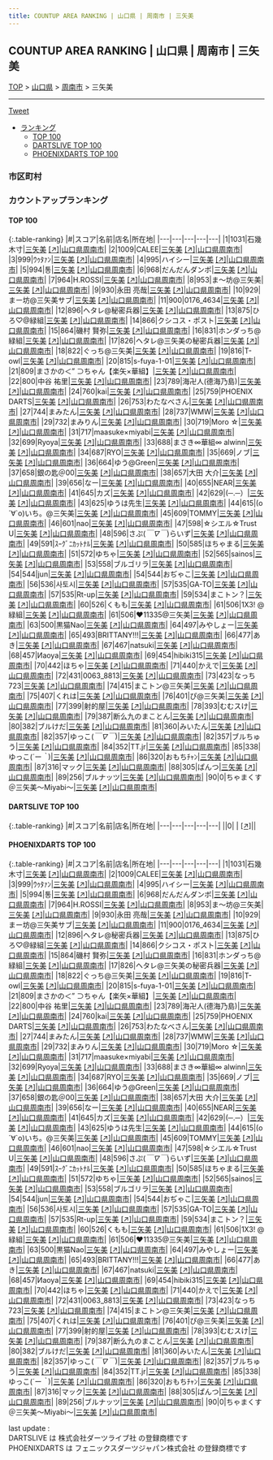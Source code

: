 ```yaml
---
title: COUNTUP AREA RANKING | 山口県 | 周南市 | 三矢美
---
```

## COUNTUP AREA RANKING | 山口県 | 周南市 | 三矢美

[TOP](/darts/rank/) > [山口県](/darts/rank/山口県/) > [周南市](/darts/rank/山口県/周南市/) > 三矢美

___

<a href="https://twitter.com/share?ref_src=twsrc%5Etfw" data-text="COUNTUP AREA RANKING | 山口県周南市三矢美" class="twitter-share-button" data-hashtags="DARTSLIVE,PHOENIXDARTS,darts,ダーツ" data-show-count="false">Tweet</a>

* [ランキング](#カウントアップランキング)
    * [TOP 100](#top-100)
    * [DARTSLIVE TOP 100](#dartslive-top-100)
    * [PHOENIXDARTS TOP 100](#phoenixdarts-top-100)

### 市区町村

<ul>

</ul>

### カウントアップランキング

#### TOP 100



{:.table-ranking}
|#|スコア|名前|店名|所在地|
|---|---|---|---|---|
|1|1031|<span class="rank-name-pd">石幾木寸</span>|<a href="/darts/rank/shops/8813.html">三矢美</a> <a href="https://vs.phoenixdarts.com/jp/shop/shopDetailInfo/s_8813?s_seq=8813">[↗]</a>|<a href="/darts/rank/山口県/周南市">山口県周南市</a>|
|2|1009|<span class="rank-name-pd">CALEE</span>|<a href="/darts/rank/shops/8813.html">三矢美</a> <a href="https://vs.phoenixdarts.com/jp/shop/shopDetailInfo/s_8813?s_seq=8813">[↗]</a>|<a href="/darts/rank/山口県/周南市">山口県周南市</a>|
|3|999|<span class="rank-name-pd">ｳｩﾀｧﾝ</span>|<a href="/darts/rank/shops/8813.html">三矢美</a> <a href="https://vs.phoenixdarts.com/jp/shop/shopDetailInfo/s_8813?s_seq=8813">[↗]</a>|<a href="/darts/rank/山口県/周南市">山口県周南市</a>|
|4|995|<span class="rank-name-pd">ハイシー</span>|<a href="/darts/rank/shops/8813.html">三矢美</a> <a href="https://vs.phoenixdarts.com/jp/shop/shopDetailInfo/s_8813?s_seq=8813">[↗]</a>|<a href="/darts/rank/山口県/周南市">山口県周南市</a>|
|5|994|<span class="rank-name-pd">통</span>|<a href="/darts/rank/shops/8813.html">三矢美</a> <a href="https://vs.phoenixdarts.com/jp/shop/shopDetailInfo/s_8813?s_seq=8813">[↗]</a>|<a href="/darts/rank/山口県/周南市">山口県周南市</a>|
|6|968|<span class="rank-name-pd">だんだんダンボ</span>|<a href="/darts/rank/shops/8813.html">三矢美</a> <a href="https://vs.phoenixdarts.com/jp/shop/shopDetailInfo/s_8813?s_seq=8813">[↗]</a>|<a href="/darts/rank/山口県/周南市">山口県周南市</a>|
|7|964|<span class="rank-name-pd">H.ROSSI</span>|<a href="/darts/rank/shops/8813.html">三矢美</a> <a href="https://vs.phoenixdarts.com/jp/shop/shopDetailInfo/s_8813?s_seq=8813">[↗]</a>|<a href="/darts/rank/山口県/周南市">山口県周南市</a>|
|8|953|<span class="rank-name-pd">ま～坊@三矢美</span>|<a href="/darts/rank/shops/8813.html">三矢美</a> <a href="https://vs.phoenixdarts.com/jp/shop/shopDetailInfo/s_8813?s_seq=8813">[↗]</a>|<a href="/darts/rank/山口県/周南市">山口県周南市</a>|
|9|930|<span class="rank-name-pd">永田 亮哉</span>|<a href="/darts/rank/shops/8813.html">三矢美</a> <a href="https://vs.phoenixdarts.com/jp/shop/shopDetailInfo/s_8813?s_seq=8813">[↗]</a>|<a href="/darts/rank/山口県/周南市">山口県周南市</a>|
|10|929|<span class="rank-name-pd">まー坊@三矢美サブ</span>|<a href="/darts/rank/shops/8813.html">三矢美</a> <a href="https://vs.phoenixdarts.com/jp/shop/shopDetailInfo/s_8813?s_seq=8813">[↗]</a>|<a href="/darts/rank/山口県/周南市">山口県周南市</a>|
|11|900|<span class="rank-name-pd">0176_4634</span>|<a href="/darts/rank/shops/8813.html">三矢美</a> <a href="https://vs.phoenixdarts.com/jp/shop/shopDetailInfo/s_8813?s_seq=8813">[↗]</a>|<a href="/darts/rank/山口県/周南市">山口県周南市</a>|
|12|896|<span class="rank-name-pd">ヘタレ@秘密兵器</span>|<a href="/darts/rank/shops/8813.html">三矢美</a> <a href="https://vs.phoenixdarts.com/jp/shop/shopDetailInfo/s_8813?s_seq=8813">[↗]</a>|<a href="/darts/rank/山口県/周南市">山口県周南市</a>|
|13|875|<span class="rank-name-pd">ひろ♡@緑組</span>|<a href="/darts/rank/shops/8813.html">三矢美</a> <a href="https://vs.phoenixdarts.com/jp/shop/shopDetailInfo/s_8813?s_seq=8813">[↗]</a>|<a href="/darts/rank/山口県/周南市">山口県周南市</a>|
|14|866|<span class="rank-name-pd">クシコス・ポスト</span>|<a href="/darts/rank/shops/8813.html">三矢美</a> <a href="https://vs.phoenixdarts.com/jp/shop/shopDetailInfo/s_8813?s_seq=8813">[↗]</a>|<a href="/darts/rank/山口県/周南市">山口県周南市</a>|
|15|864|<span class="rank-name-pd"><span class="pro-icon-pd"></span>磯村 賢弥</span>|<a href="/darts/rank/shops/8813.html">三矢美</a> <a href="https://vs.phoenixdarts.com/jp/shop/shopDetailInfo/s_8813?s_seq=8813">[↗]</a>|<a href="/darts/rank/山口県/周南市">山口県周南市</a>|
|16|831|<span class="rank-name-pd">ホンダっち@緑組</span>|<a href="/darts/rank/shops/8813.html">三矢美</a> <a href="https://vs.phoenixdarts.com/jp/shop/shopDetailInfo/s_8813?s_seq=8813">[↗]</a>|<a href="/darts/rank/山口県/周南市">山口県周南市</a>|
|17|826|<span class="rank-name-pd">ヘタレ@三矢美の秘密兵器</span>|<a href="/darts/rank/shops/8813.html">三矢美</a> <a href="https://vs.phoenixdarts.com/jp/shop/shopDetailInfo/s_8813?s_seq=8813">[↗]</a>|<a href="/darts/rank/山口県/周南市">山口県周南市</a>|
|18|822|<span class="rank-name-pd">ぐっち@三矢美</span>|<a href="/darts/rank/shops/8813.html">三矢美</a> <a href="https://vs.phoenixdarts.com/jp/shop/shopDetailInfo/s_8813?s_seq=8813">[↗]</a>|<a href="/darts/rank/山口県/周南市">山口県周南市</a>|
|19|816|<span class="rank-name-pd">T-owl</span>|<a href="/darts/rank/shops/8813.html">三矢美</a> <a href="https://vs.phoenixdarts.com/jp/shop/shopDetailInfo/s_8813?s_seq=8813">[↗]</a>|<a href="/darts/rank/山口県/周南市">山口県周南市</a>|
|20|815|<span class="rank-name-pd">s-fuya-1-01</span>|<a href="/darts/rank/shops/8813.html">三矢美</a> <a href="https://vs.phoenixdarts.com/jp/shop/shopDetailInfo/s_8813?s_seq=8813">[↗]</a>|<a href="/darts/rank/山口県/周南市">山口県周南市</a>|
|21|809|<span class="rank-name-pd">まさかの＜” ⊃ちゃん【楽矢×華組】</span>|<a href="/darts/rank/shops/8813.html">三矢美</a> <a href="https://vs.phoenixdarts.com/jp/shop/shopDetailInfo/s_8813?s_seq=8813">[↗]</a>|<a href="/darts/rank/山口県/周南市">山口県周南市</a>|
|22|800|<span class="rank-name-pd">中谷 祐里</span>|<a href="/darts/rank/shops/8813.html">三矢美</a> <a href="https://vs.phoenixdarts.com/jp/shop/shopDetailInfo/s_8813?s_seq=8813">[↗]</a>|<a href="/darts/rank/山口県/周南市">山口県周南市</a>|
|23|789|<span class="rank-name-pd">海卍人(德海乃島)</span>|<a href="/darts/rank/shops/8813.html">三矢美</a> <a href="https://vs.phoenixdarts.com/jp/shop/shopDetailInfo/s_8813?s_seq=8813">[↗]</a>|<a href="/darts/rank/山口県/周南市">山口県周南市</a>|
|24|760|<span class="rank-name-pd">kai</span>|<a href="/darts/rank/shops/8813.html">三矢美</a> <a href="https://vs.phoenixdarts.com/jp/shop/shopDetailInfo/s_8813?s_seq=8813">[↗]</a>|<a href="/darts/rank/山口県/周南市">山口県周南市</a>|
|25|759|<span class="rank-name-pd">PHOENIX DARTS</span>|<a href="/darts/rank/shops/8813.html">三矢美</a> <a href="https://vs.phoenixdarts.com/jp/shop/shopDetailInfo/s_8813?s_seq=8813">[↗]</a>|<a href="/darts/rank/山口県/周南市">山口県周南市</a>|
|26|753|<span class="rank-name-pd">わたなべさん</span>|<a href="/darts/rank/shops/8813.html">三矢美</a> <a href="https://vs.phoenixdarts.com/jp/shop/shopDetailInfo/s_8813?s_seq=8813">[↗]</a>|<a href="/darts/rank/山口県/周南市">山口県周南市</a>|
|27|744|<span class="rank-name-pd">まみたん</span>|<a href="/darts/rank/shops/8813.html">三矢美</a> <a href="https://vs.phoenixdarts.com/jp/shop/shopDetailInfo/s_8813?s_seq=8813">[↗]</a>|<a href="/darts/rank/山口県/周南市">山口県周南市</a>|
|28|737|<span class="rank-name-pd">WMW</span>|<a href="/darts/rank/shops/8813.html">三矢美</a> <a href="https://vs.phoenixdarts.com/jp/shop/shopDetailInfo/s_8813?s_seq=8813">[↗]</a>|<a href="/darts/rank/山口県/周南市">山口県周南市</a>|
|29|732|<span class="rank-name-pd">まみりん</span>|<a href="/darts/rank/shops/8813.html">三矢美</a> <a href="https://vs.phoenixdarts.com/jp/shop/shopDetailInfo/s_8813?s_seq=8813">[↗]</a>|<a href="/darts/rank/山口県/周南市">山口県周南市</a>|
|30|719|<span class="rank-name-pd">Moro ☆</span>|<a href="/darts/rank/shops/8813.html">三矢美</a> <a href="https://vs.phoenixdarts.com/jp/shop/shopDetailInfo/s_8813?s_seq=8813">[↗]</a>|<a href="/darts/rank/山口県/周南市">山口県周南市</a>|
|31|717|<span class="rank-name-pd">maasuke×miyabi</span>|<a href="/darts/rank/shops/8813.html">三矢美</a> <a href="https://vs.phoenixdarts.com/jp/shop/shopDetailInfo/s_8813?s_seq=8813">[↗]</a>|<a href="/darts/rank/山口県/周南市">山口県周南市</a>|
|32|699|<span class="rank-name-pd">Ryoya</span>|<a href="/darts/rank/shops/8813.html">三矢美</a> <a href="https://vs.phoenixdarts.com/jp/shop/shopDetailInfo/s_8813?s_seq=8813">[↗]</a>|<a href="/darts/rank/山口県/周南市">山口県周南市</a>|
|33|688|<span class="rank-name-pd">まさき∞華組∞ alwinn</span>|<a href="/darts/rank/shops/8813.html">三矢美</a> <a href="https://vs.phoenixdarts.com/jp/shop/shopDetailInfo/s_8813?s_seq=8813">[↗]</a>|<a href="/darts/rank/山口県/周南市">山口県周南市</a>|
|34|687|<span class="rank-name-pd">RYO</span>|<a href="/darts/rank/shops/8813.html">三矢美</a> <a href="https://vs.phoenixdarts.com/jp/shop/shopDetailInfo/s_8813?s_seq=8813">[↗]</a>|<a href="/darts/rank/山口県/周南市">山口県周南市</a>|
|35|669|<span class="rank-name-pd">ノブ</span>|<a href="/darts/rank/shops/8813.html">三矢美</a> <a href="https://vs.phoenixdarts.com/jp/shop/shopDetailInfo/s_8813?s_seq=8813">[↗]</a>|<a href="/darts/rank/山口県/周南市">山口県周南市</a>|
|36|664|<span class="rank-name-pd">ゆう@Green</span>|<a href="/darts/rank/shops/8813.html">三矢美</a> <a href="https://vs.phoenixdarts.com/jp/shop/shopDetailInfo/s_8813?s_seq=8813">[↗]</a>|<a href="/darts/rank/山口県/周南市">山口県周南市</a>|
|37|658|<span class="rank-name-pd">銀の匙＠00</span>|<a href="/darts/rank/shops/8813.html">三矢美</a> <a href="https://vs.phoenixdarts.com/jp/shop/shopDetailInfo/s_8813?s_seq=8813">[↗]</a>|<a href="/darts/rank/山口県/周南市">山口県周南市</a>|
|38|657|<span class="rank-name-pd"><span class="pro-icon-pd"></span>大田 大介</span>|<a href="/darts/rank/shops/8813.html">三矢美</a> <a href="https://vs.phoenixdarts.com/jp/shop/shopDetailInfo/s_8813?s_seq=8813">[↗]</a>|<a href="/darts/rank/山口県/周南市">山口県周南市</a>|
|39|656|<span class="rank-name-pd">なー</span>|<a href="/darts/rank/shops/8813.html">三矢美</a> <a href="https://vs.phoenixdarts.com/jp/shop/shopDetailInfo/s_8813?s_seq=8813">[↗]</a>|<a href="/darts/rank/山口県/周南市">山口県周南市</a>|
|40|655|<span class="rank-name-pd">NEAR</span>|<a href="/darts/rank/shops/8813.html">三矢美</a> <a href="https://vs.phoenixdarts.com/jp/shop/shopDetailInfo/s_8813?s_seq=8813">[↗]</a>|<a href="/darts/rank/山口県/周南市">山口県周南市</a>|
|41|645|<span class="rank-name-pd">カズ</span>|<a href="/darts/rank/shops/8813.html">三矢美</a> <a href="https://vs.phoenixdarts.com/jp/shop/shopDetailInfo/s_8813?s_seq=8813">[↗]</a>|<a href="/darts/rank/山口県/周南市">山口県周南市</a>|
|42|629|<span class="rank-name-pd">(⁠─⁠.⁠─⁠）</span>|<a href="/darts/rank/shops/8813.html">三矢美</a> <a href="https://vs.phoenixdarts.com/jp/shop/shopDetailInfo/s_8813?s_seq=8813">[↗]</a>|<a href="/darts/rank/山口県/周南市">山口県周南市</a>|
|43|625|<span class="rank-name-pd">ゆうは先生</span>|<a href="/darts/rank/shops/8813.html">三矢美</a> <a href="https://vs.phoenixdarts.com/jp/shop/shopDetailInfo/s_8813?s_seq=8813">[↗]</a>|<a href="/darts/rank/山口県/周南市">山口県周南市</a>|
|44|615|<span class="rank-name-pd">(о´∀`о)いち。@三矢美</span>|<a href="/darts/rank/shops/8813.html">三矢美</a> <a href="https://vs.phoenixdarts.com/jp/shop/shopDetailInfo/s_8813?s_seq=8813">[↗]</a>|<a href="/darts/rank/山口県/周南市">山口県周南市</a>|
|45|609|<span class="rank-name-pd">TOMMY</span>|<a href="/darts/rank/shops/8813.html">三矢美</a> <a href="https://vs.phoenixdarts.com/jp/shop/shopDetailInfo/s_8813?s_seq=8813">[↗]</a>|<a href="/darts/rank/山口県/周南市">山口県周南市</a>|
|46|601|<span class="rank-name-pd">nao</span>|<a href="/darts/rank/shops/8813.html">三矢美</a> <a href="https://vs.phoenixdarts.com/jp/shop/shopDetailInfo/s_8813?s_seq=8813">[↗]</a>|<a href="/darts/rank/山口県/周南市">山口県周南市</a>|
|47|598|<span class="rank-name-pd">☆シエル☆Trust U</span>|<a href="/darts/rank/shops/8813.html">三矢美</a> <a href="https://vs.phoenixdarts.com/jp/shop/shopDetailInfo/s_8813?s_seq=8813">[↗]</a>|<a href="/darts/rank/山口県/周南市">山口県周南市</a>|
|48|596|<span class="rank-name-pd">さぷ(*￣∇￣*)らいず</span>|<a href="/darts/rank/shops/8813.html">三矢美</a> <a href="https://vs.phoenixdarts.com/jp/shop/shopDetailInfo/s_8813?s_seq=8813">[↗]</a>|<a href="/darts/rank/山口県/周南市">山口県周南市</a>|
|49|591|<span class="rank-name-pd">ｽｰｸﾞﾆｶｯﾄﾅﾙ</span>|<a href="/darts/rank/shops/8813.html">三矢美</a> <a href="https://vs.phoenixdarts.com/jp/shop/shopDetailInfo/s_8813?s_seq=8813">[↗]</a>|<a href="/darts/rank/山口県/周南市">山口県周南市</a>|
|50|585|<span class="rank-name-pd">ほちゃまる</span>|<a href="/darts/rank/shops/8813.html">三矢美</a> <a href="https://vs.phoenixdarts.com/jp/shop/shopDetailInfo/s_8813?s_seq=8813">[↗]</a>|<a href="/darts/rank/山口県/周南市">山口県周南市</a>|
|51|572|<span class="rank-name-pd">ゆちゃ</span>|<a href="/darts/rank/shops/8813.html">三矢美</a> <a href="https://vs.phoenixdarts.com/jp/shop/shopDetailInfo/s_8813?s_seq=8813">[↗]</a>|<a href="/darts/rank/山口県/周南市">山口県周南市</a>|
|52|565|<span class="rank-name-pd">sainos</span>|<a href="/darts/rank/shops/8813.html">三矢美</a> <a href="https://vs.phoenixdarts.com/jp/shop/shopDetailInfo/s_8813?s_seq=8813">[↗]</a>|<a href="/darts/rank/山口県/周南市">山口県周南市</a>|
|53|558|<span class="rank-name-pd">ブルゴリラ</span>|<a href="/darts/rank/shops/8813.html">三矢美</a> <a href="https://vs.phoenixdarts.com/jp/shop/shopDetailInfo/s_8813?s_seq=8813">[↗]</a>|<a href="/darts/rank/山口県/周南市">山口県周南市</a>|
|54|544|<span class="rank-name-pd">jun</span>|<a href="/darts/rank/shops/8813.html">三矢美</a> <a href="https://vs.phoenixdarts.com/jp/shop/shopDetailInfo/s_8813?s_seq=8813">[↗]</a>|<a href="/darts/rank/山口県/周南市">山口県周南市</a>|
|54|544|<span class="rank-name-pd">おぢゃこ</span>|<a href="/darts/rank/shops/8813.html">三矢美</a> <a href="https://vs.phoenixdarts.com/jp/shop/shopDetailInfo/s_8813?s_seq=8813">[↗]</a>|<a href="/darts/rank/山口県/周南市">山口県周南市</a>|
|56|536|<span class="rank-name-pd">사토시</span>|<a href="/darts/rank/shops/8813.html">三矢美</a> <a href="https://vs.phoenixdarts.com/jp/shop/shopDetailInfo/s_8813?s_seq=8813">[↗]</a>|<a href="/darts/rank/山口県/周南市">山口県周南市</a>|
|57|535|<span class="rank-name-pd">GA-TO</span>|<a href="/darts/rank/shops/8813.html">三矢美</a> <a href="https://vs.phoenixdarts.com/jp/shop/shopDetailInfo/s_8813?s_seq=8813">[↗]</a>|<a href="/darts/rank/山口県/周南市">山口県周南市</a>|
|57|535|<span class="rank-name-pd">Rt-up</span>|<a href="/darts/rank/shops/8813.html">三矢美</a> <a href="https://vs.phoenixdarts.com/jp/shop/shopDetailInfo/s_8813?s_seq=8813">[↗]</a>|<a href="/darts/rank/山口県/周南市">山口県周南市</a>|
|59|534|<span class="rank-name-pd">まこトン？</span>|<a href="/darts/rank/shops/8813.html">三矢美</a> <a href="https://vs.phoenixdarts.com/jp/shop/shopDetailInfo/s_8813?s_seq=8813">[↗]</a>|<a href="/darts/rank/山口県/周南市">山口県周南市</a>|
|60|526|<span class="rank-name-pd">くもも</span>|<a href="/darts/rank/shops/8813.html">三矢美</a> <a href="https://vs.phoenixdarts.com/jp/shop/shopDetailInfo/s_8813?s_seq=8813">[↗]</a>|<a href="/darts/rank/山口県/周南市">山口県周南市</a>|
|61|506|<span class="rank-name-pd">1X3! @緑組</span>|<a href="/darts/rank/shops/8813.html">三矢美</a> <a href="https://vs.phoenixdarts.com/jp/shop/shopDetailInfo/s_8813?s_seq=8813">[↗]</a>|<a href="/darts/rank/山口県/周南市">山口県周南市</a>|
|61|506|<span class="rank-name-pd">♥11335@三矢美</span>|<a href="/darts/rank/shops/8813.html">三矢美</a> <a href="https://vs.phoenixdarts.com/jp/shop/shopDetailInfo/s_8813?s_seq=8813">[↗]</a>|<a href="/darts/rank/山口県/周南市">山口県周南市</a>|
|63|500|<span class="rank-name-pd">黒猫Nao</span>|<a href="/darts/rank/shops/8813.html">三矢美</a> <a href="https://vs.phoenixdarts.com/jp/shop/shopDetailInfo/s_8813?s_seq=8813">[↗]</a>|<a href="/darts/rank/山口県/周南市">山口県周南市</a>|
|64|497|<span class="rank-name-pd">みやしょー</span>|<a href="/darts/rank/shops/8813.html">三矢美</a> <a href="https://vs.phoenixdarts.com/jp/shop/shopDetailInfo/s_8813?s_seq=8813">[↗]</a>|<a href="/darts/rank/山口県/周南市">山口県周南市</a>|
|65|493|<span class="rank-name-pd">BRITTANY!!!</span>|<a href="/darts/rank/shops/8813.html">三矢美</a> <a href="https://vs.phoenixdarts.com/jp/shop/shopDetailInfo/s_8813?s_seq=8813">[↗]</a>|<a href="/darts/rank/山口県/周南市">山口県周南市</a>|
|66|477|<span class="rank-name-pd">あき</span>|<a href="/darts/rank/shops/8813.html">三矢美</a> <a href="https://vs.phoenixdarts.com/jp/shop/shopDetailInfo/s_8813?s_seq=8813">[↗]</a>|<a href="/darts/rank/山口県/周南市">山口県周南市</a>|
|67|467|<span class="rank-name-pd">natsuki</span>|<a href="/darts/rank/shops/8813.html">三矢美</a> <a href="https://vs.phoenixdarts.com/jp/shop/shopDetailInfo/s_8813?s_seq=8813">[↗]</a>|<a href="/darts/rank/山口県/周南市">山口県周南市</a>|
|68|457|<span class="rank-name-pd">Иaoya</span>|<a href="/darts/rank/shops/8813.html">三矢美</a> <a href="https://vs.phoenixdarts.com/jp/shop/shopDetailInfo/s_8813?s_seq=8813">[↗]</a>|<a href="/darts/rank/山口県/周南市">山口県周南市</a>|
|69|454|<span class="rank-name-pd">hibiki315</span>|<a href="/darts/rank/shops/8813.html">三矢美</a> <a href="https://vs.phoenixdarts.com/jp/shop/shopDetailInfo/s_8813?s_seq=8813">[↗]</a>|<a href="/darts/rank/山口県/周南市">山口県周南市</a>|
|70|442|<span class="rank-name-pd">ほちゃ</span>|<a href="/darts/rank/shops/8813.html">三矢美</a> <a href="https://vs.phoenixdarts.com/jp/shop/shopDetailInfo/s_8813?s_seq=8813">[↗]</a>|<a href="/darts/rank/山口県/周南市">山口県周南市</a>|
|71|440|<span class="rank-name-pd">かえで</span>|<a href="/darts/rank/shops/8813.html">三矢美</a> <a href="https://vs.phoenixdarts.com/jp/shop/shopDetailInfo/s_8813?s_seq=8813">[↗]</a>|<a href="/darts/rank/山口県/周南市">山口県周南市</a>|
|72|431|<span class="rank-name-pd">0063_8813</span>|<a href="/darts/rank/shops/8813.html">三矢美</a> <a href="https://vs.phoenixdarts.com/jp/shop/shopDetailInfo/s_8813?s_seq=8813">[↗]</a>|<a href="/darts/rank/山口県/周南市">山口県周南市</a>|
|73|423|<span class="rank-name-pd">なっち723</span>|<a href="/darts/rank/shops/8813.html">三矢美</a> <a href="https://vs.phoenixdarts.com/jp/shop/shopDetailInfo/s_8813?s_seq=8813">[↗]</a>|<a href="/darts/rank/山口県/周南市">山口県周南市</a>|
|74|415|<span class="rank-name-pd">まこトン@三矢美</span>|<a href="/darts/rank/shops/8813.html">三矢美</a> <a href="https://vs.phoenixdarts.com/jp/shop/shopDetailInfo/s_8813?s_seq=8813">[↗]</a>|<a href="/darts/rank/山口県/周南市">山口県周南市</a>|
|75|407|<span class="rank-name-pd">くれは</span>|<a href="/darts/rank/shops/8813.html">三矢美</a> <a href="https://vs.phoenixdarts.com/jp/shop/shopDetailInfo/s_8813?s_seq=8813">[↗]</a>|<a href="/darts/rank/山口県/周南市">山口県周南市</a>|
|76|401|<span class="rank-name-pd">ぴ@三矢美</span>|<a href="/darts/rank/shops/8813.html">三矢美</a> <a href="https://vs.phoenixdarts.com/jp/shop/shopDetailInfo/s_8813?s_seq=8813">[↗]</a>|<a href="/darts/rank/山口県/周南市">山口県周南市</a>|
|77|399|<span class="rank-name-pd">射的屋</span>|<a href="/darts/rank/shops/8813.html">三矢美</a> <a href="https://vs.phoenixdarts.com/jp/shop/shopDetailInfo/s_8813?s_seq=8813">[↗]</a>|<a href="/darts/rank/山口県/周南市">山口県周南市</a>|
|78|393|<span class="rank-name-pd">むむスけ</span>|<a href="/darts/rank/shops/8813.html">三矢美</a> <a href="https://vs.phoenixdarts.com/jp/shop/shopDetailInfo/s_8813?s_seq=8813">[↗]</a>|<a href="/darts/rank/山口県/周南市">山口県周南市</a>|
|79|387|<span class="rank-name-pd">断么九のまことん</span>|<a href="/darts/rank/shops/8813.html">三矢美</a> <a href="https://vs.phoenixdarts.com/jp/shop/shopDetailInfo/s_8813?s_seq=8813">[↗]</a>|<a href="/darts/rank/山口県/周南市">山口県周南市</a>|
|80|382|<span class="rank-name-pd">ブルけだ</span>|<a href="/darts/rank/shops/8813.html">三矢美</a> <a href="https://vs.phoenixdarts.com/jp/shop/shopDetailInfo/s_8813?s_seq=8813">[↗]</a>|<a href="/darts/rank/山口県/周南市">山口県周南市</a>|
|81|360|<span class="rank-name-pd">みいたん</span>|<a href="/darts/rank/shops/8813.html">三矢美</a> <a href="https://vs.phoenixdarts.com/jp/shop/shopDetailInfo/s_8813?s_seq=8813">[↗]</a>|<a href="/darts/rank/山口県/周南市">山口県周南市</a>|
|82|357|<span class="rank-name-pd">ゆっこ(*￣∇￣*)</span>|<a href="/darts/rank/shops/8813.html">三矢美</a> <a href="https://vs.phoenixdarts.com/jp/shop/shopDetailInfo/s_8813?s_seq=8813">[↗]</a>|<a href="/darts/rank/山口県/周南市">山口県周南市</a>|
|82|357|<span class="rank-name-pd">ブルちゅう</span>|<a href="/darts/rank/shops/8813.html">三矢美</a> <a href="https://vs.phoenixdarts.com/jp/shop/shopDetailInfo/s_8813?s_seq=8813">[↗]</a>|<a href="/darts/rank/山口県/周南市">山口県周南市</a>|
|84|352|<span class="rank-name-pd">TT.jr</span>|<a href="/darts/rank/shops/8813.html">三矢美</a> <a href="https://vs.phoenixdarts.com/jp/shop/shopDetailInfo/s_8813?s_seq=8813">[↗]</a>|<a href="/darts/rank/山口県/周南市">山口県周南市</a>|
|85|338|<span class="rank-name-pd">ゆっこ(*´ー｀*)</span>|<a href="/darts/rank/shops/8813.html">三矢美</a> <a href="https://vs.phoenixdarts.com/jp/shop/shopDetailInfo/s_8813?s_seq=8813">[↗]</a>|<a href="/darts/rank/山口県/周南市">山口県周南市</a>|
|86|320|<span class="rank-name-pd">おもちﾁｬﾝ</span>|<a href="/darts/rank/shops/8813.html">三矢美</a> <a href="https://vs.phoenixdarts.com/jp/shop/shopDetailInfo/s_8813?s_seq=8813">[↗]</a>|<a href="/darts/rank/山口県/周南市">山口県周南市</a>|
|87|316|<span class="rank-name-pd">マック</span>|<a href="/darts/rank/shops/8813.html">三矢美</a> <a href="https://vs.phoenixdarts.com/jp/shop/shopDetailInfo/s_8813?s_seq=8813">[↗]</a>|<a href="/darts/rank/山口県/周南市">山口県周南市</a>|
|88|305|<span class="rank-name-pd">ぱんつ</span>|<a href="/darts/rank/shops/8813.html">三矢美</a> <a href="https://vs.phoenixdarts.com/jp/shop/shopDetailInfo/s_8813?s_seq=8813">[↗]</a>|<a href="/darts/rank/山口県/周南市">山口県周南市</a>|
|89|256|<span class="rank-name-pd">ブルナッツ</span>|<a href="/darts/rank/shops/8813.html">三矢美</a> <a href="https://vs.phoenixdarts.com/jp/shop/shopDetailInfo/s_8813?s_seq=8813">[↗]</a>|<a href="/darts/rank/山口県/周南市">山口県周南市</a>|
|90|0|<span class="rank-name-pd">ちゃまくす＠三矢美～Miyabi～</span>|<a href="/darts/rank/shops/8813.html">三矢美</a> <a href="https://vs.phoenixdarts.com/jp/shop/shopDetailInfo/s_8813?s_seq=8813">[↗]</a>|<a href="/darts/rank/山口県/周南市">山口県周南市</a>|


#### DARTSLIVE TOP 100



{:.table-ranking}
|#|スコア|名前|店名|所在地|
|---|---|---|---|---|
||0|<span class="rank-name-dl"> </span>|<a href="/darts/rank/shops/.html"></a> <a href="">[↗]</a>|<a href="/darts/rank//"></a>|


#### PHOENIXDARTS TOP 100



{:.table-ranking}
|#|スコア|名前|店名|所在地|
|---|---|---|---|---|
|1|1031|<span class="rank-name-pd">石幾木寸</span>|<a href="/darts/rank/shops/8813.html">三矢美</a> <a href="https://vs.phoenixdarts.com/jp/shop/shopDetailInfo/s_8813?s_seq=8813">[↗]</a>|<a href="/darts/rank/山口県/周南市">山口県周南市</a>|
|2|1009|<span class="rank-name-pd">CALEE</span>|<a href="/darts/rank/shops/8813.html">三矢美</a> <a href="https://vs.phoenixdarts.com/jp/shop/shopDetailInfo/s_8813?s_seq=8813">[↗]</a>|<a href="/darts/rank/山口県/周南市">山口県周南市</a>|
|3|999|<span class="rank-name-pd">ｳｩﾀｧﾝ</span>|<a href="/darts/rank/shops/8813.html">三矢美</a> <a href="https://vs.phoenixdarts.com/jp/shop/shopDetailInfo/s_8813?s_seq=8813">[↗]</a>|<a href="/darts/rank/山口県/周南市">山口県周南市</a>|
|4|995|<span class="rank-name-pd">ハイシー</span>|<a href="/darts/rank/shops/8813.html">三矢美</a> <a href="https://vs.phoenixdarts.com/jp/shop/shopDetailInfo/s_8813?s_seq=8813">[↗]</a>|<a href="/darts/rank/山口県/周南市">山口県周南市</a>|
|5|994|<span class="rank-name-pd">통</span>|<a href="/darts/rank/shops/8813.html">三矢美</a> <a href="https://vs.phoenixdarts.com/jp/shop/shopDetailInfo/s_8813?s_seq=8813">[↗]</a>|<a href="/darts/rank/山口県/周南市">山口県周南市</a>|
|6|968|<span class="rank-name-pd">だんだんダンボ</span>|<a href="/darts/rank/shops/8813.html">三矢美</a> <a href="https://vs.phoenixdarts.com/jp/shop/shopDetailInfo/s_8813?s_seq=8813">[↗]</a>|<a href="/darts/rank/山口県/周南市">山口県周南市</a>|
|7|964|<span class="rank-name-pd">H.ROSSI</span>|<a href="/darts/rank/shops/8813.html">三矢美</a> <a href="https://vs.phoenixdarts.com/jp/shop/shopDetailInfo/s_8813?s_seq=8813">[↗]</a>|<a href="/darts/rank/山口県/周南市">山口県周南市</a>|
|8|953|<span class="rank-name-pd">ま～坊@三矢美</span>|<a href="/darts/rank/shops/8813.html">三矢美</a> <a href="https://vs.phoenixdarts.com/jp/shop/shopDetailInfo/s_8813?s_seq=8813">[↗]</a>|<a href="/darts/rank/山口県/周南市">山口県周南市</a>|
|9|930|<span class="rank-name-pd">永田 亮哉</span>|<a href="/darts/rank/shops/8813.html">三矢美</a> <a href="https://vs.phoenixdarts.com/jp/shop/shopDetailInfo/s_8813?s_seq=8813">[↗]</a>|<a href="/darts/rank/山口県/周南市">山口県周南市</a>|
|10|929|<span class="rank-name-pd">まー坊@三矢美サブ</span>|<a href="/darts/rank/shops/8813.html">三矢美</a> <a href="https://vs.phoenixdarts.com/jp/shop/shopDetailInfo/s_8813?s_seq=8813">[↗]</a>|<a href="/darts/rank/山口県/周南市">山口県周南市</a>|
|11|900|<span class="rank-name-pd">0176_4634</span>|<a href="/darts/rank/shops/8813.html">三矢美</a> <a href="https://vs.phoenixdarts.com/jp/shop/shopDetailInfo/s_8813?s_seq=8813">[↗]</a>|<a href="/darts/rank/山口県/周南市">山口県周南市</a>|
|12|896|<span class="rank-name-pd">ヘタレ@秘密兵器</span>|<a href="/darts/rank/shops/8813.html">三矢美</a> <a href="https://vs.phoenixdarts.com/jp/shop/shopDetailInfo/s_8813?s_seq=8813">[↗]</a>|<a href="/darts/rank/山口県/周南市">山口県周南市</a>|
|13|875|<span class="rank-name-pd">ひろ♡@緑組</span>|<a href="/darts/rank/shops/8813.html">三矢美</a> <a href="https://vs.phoenixdarts.com/jp/shop/shopDetailInfo/s_8813?s_seq=8813">[↗]</a>|<a href="/darts/rank/山口県/周南市">山口県周南市</a>|
|14|866|<span class="rank-name-pd">クシコス・ポスト</span>|<a href="/darts/rank/shops/8813.html">三矢美</a> <a href="https://vs.phoenixdarts.com/jp/shop/shopDetailInfo/s_8813?s_seq=8813">[↗]</a>|<a href="/darts/rank/山口県/周南市">山口県周南市</a>|
|15|864|<span class="rank-name-pd"><span class="pro-icon-pd"></span>磯村 賢弥</span>|<a href="/darts/rank/shops/8813.html">三矢美</a> <a href="https://vs.phoenixdarts.com/jp/shop/shopDetailInfo/s_8813?s_seq=8813">[↗]</a>|<a href="/darts/rank/山口県/周南市">山口県周南市</a>|
|16|831|<span class="rank-name-pd">ホンダっち@緑組</span>|<a href="/darts/rank/shops/8813.html">三矢美</a> <a href="https://vs.phoenixdarts.com/jp/shop/shopDetailInfo/s_8813?s_seq=8813">[↗]</a>|<a href="/darts/rank/山口県/周南市">山口県周南市</a>|
|17|826|<span class="rank-name-pd">ヘタレ@三矢美の秘密兵器</span>|<a href="/darts/rank/shops/8813.html">三矢美</a> <a href="https://vs.phoenixdarts.com/jp/shop/shopDetailInfo/s_8813?s_seq=8813">[↗]</a>|<a href="/darts/rank/山口県/周南市">山口県周南市</a>|
|18|822|<span class="rank-name-pd">ぐっち@三矢美</span>|<a href="/darts/rank/shops/8813.html">三矢美</a> <a href="https://vs.phoenixdarts.com/jp/shop/shopDetailInfo/s_8813?s_seq=8813">[↗]</a>|<a href="/darts/rank/山口県/周南市">山口県周南市</a>|
|19|816|<span class="rank-name-pd">T-owl</span>|<a href="/darts/rank/shops/8813.html">三矢美</a> <a href="https://vs.phoenixdarts.com/jp/shop/shopDetailInfo/s_8813?s_seq=8813">[↗]</a>|<a href="/darts/rank/山口県/周南市">山口県周南市</a>|
|20|815|<span class="rank-name-pd">s-fuya-1-01</span>|<a href="/darts/rank/shops/8813.html">三矢美</a> <a href="https://vs.phoenixdarts.com/jp/shop/shopDetailInfo/s_8813?s_seq=8813">[↗]</a>|<a href="/darts/rank/山口県/周南市">山口県周南市</a>|
|21|809|<span class="rank-name-pd">まさかの＜” ⊃ちゃん【楽矢×華組】</span>|<a href="/darts/rank/shops/8813.html">三矢美</a> <a href="https://vs.phoenixdarts.com/jp/shop/shopDetailInfo/s_8813?s_seq=8813">[↗]</a>|<a href="/darts/rank/山口県/周南市">山口県周南市</a>|
|22|800|<span class="rank-name-pd">中谷 祐里</span>|<a href="/darts/rank/shops/8813.html">三矢美</a> <a href="https://vs.phoenixdarts.com/jp/shop/shopDetailInfo/s_8813?s_seq=8813">[↗]</a>|<a href="/darts/rank/山口県/周南市">山口県周南市</a>|
|23|789|<span class="rank-name-pd">海卍人(德海乃島)</span>|<a href="/darts/rank/shops/8813.html">三矢美</a> <a href="https://vs.phoenixdarts.com/jp/shop/shopDetailInfo/s_8813?s_seq=8813">[↗]</a>|<a href="/darts/rank/山口県/周南市">山口県周南市</a>|
|24|760|<span class="rank-name-pd">kai</span>|<a href="/darts/rank/shops/8813.html">三矢美</a> <a href="https://vs.phoenixdarts.com/jp/shop/shopDetailInfo/s_8813?s_seq=8813">[↗]</a>|<a href="/darts/rank/山口県/周南市">山口県周南市</a>|
|25|759|<span class="rank-name-pd">PHOENIX DARTS</span>|<a href="/darts/rank/shops/8813.html">三矢美</a> <a href="https://vs.phoenixdarts.com/jp/shop/shopDetailInfo/s_8813?s_seq=8813">[↗]</a>|<a href="/darts/rank/山口県/周南市">山口県周南市</a>|
|26|753|<span class="rank-name-pd">わたなべさん</span>|<a href="/darts/rank/shops/8813.html">三矢美</a> <a href="https://vs.phoenixdarts.com/jp/shop/shopDetailInfo/s_8813?s_seq=8813">[↗]</a>|<a href="/darts/rank/山口県/周南市">山口県周南市</a>|
|27|744|<span class="rank-name-pd">まみたん</span>|<a href="/darts/rank/shops/8813.html">三矢美</a> <a href="https://vs.phoenixdarts.com/jp/shop/shopDetailInfo/s_8813?s_seq=8813">[↗]</a>|<a href="/darts/rank/山口県/周南市">山口県周南市</a>|
|28|737|<span class="rank-name-pd">WMW</span>|<a href="/darts/rank/shops/8813.html">三矢美</a> <a href="https://vs.phoenixdarts.com/jp/shop/shopDetailInfo/s_8813?s_seq=8813">[↗]</a>|<a href="/darts/rank/山口県/周南市">山口県周南市</a>|
|29|732|<span class="rank-name-pd">まみりん</span>|<a href="/darts/rank/shops/8813.html">三矢美</a> <a href="https://vs.phoenixdarts.com/jp/shop/shopDetailInfo/s_8813?s_seq=8813">[↗]</a>|<a href="/darts/rank/山口県/周南市">山口県周南市</a>|
|30|719|<span class="rank-name-pd">Moro ☆</span>|<a href="/darts/rank/shops/8813.html">三矢美</a> <a href="https://vs.phoenixdarts.com/jp/shop/shopDetailInfo/s_8813?s_seq=8813">[↗]</a>|<a href="/darts/rank/山口県/周南市">山口県周南市</a>|
|31|717|<span class="rank-name-pd">maasuke×miyabi</span>|<a href="/darts/rank/shops/8813.html">三矢美</a> <a href="https://vs.phoenixdarts.com/jp/shop/shopDetailInfo/s_8813?s_seq=8813">[↗]</a>|<a href="/darts/rank/山口県/周南市">山口県周南市</a>|
|32|699|<span class="rank-name-pd">Ryoya</span>|<a href="/darts/rank/shops/8813.html">三矢美</a> <a href="https://vs.phoenixdarts.com/jp/shop/shopDetailInfo/s_8813?s_seq=8813">[↗]</a>|<a href="/darts/rank/山口県/周南市">山口県周南市</a>|
|33|688|<span class="rank-name-pd">まさき∞華組∞ alwinn</span>|<a href="/darts/rank/shops/8813.html">三矢美</a> <a href="https://vs.phoenixdarts.com/jp/shop/shopDetailInfo/s_8813?s_seq=8813">[↗]</a>|<a href="/darts/rank/山口県/周南市">山口県周南市</a>|
|34|687|<span class="rank-name-pd">RYO</span>|<a href="/darts/rank/shops/8813.html">三矢美</a> <a href="https://vs.phoenixdarts.com/jp/shop/shopDetailInfo/s_8813?s_seq=8813">[↗]</a>|<a href="/darts/rank/山口県/周南市">山口県周南市</a>|
|35|669|<span class="rank-name-pd">ノブ</span>|<a href="/darts/rank/shops/8813.html">三矢美</a> <a href="https://vs.phoenixdarts.com/jp/shop/shopDetailInfo/s_8813?s_seq=8813">[↗]</a>|<a href="/darts/rank/山口県/周南市">山口県周南市</a>|
|36|664|<span class="rank-name-pd">ゆう@Green</span>|<a href="/darts/rank/shops/8813.html">三矢美</a> <a href="https://vs.phoenixdarts.com/jp/shop/shopDetailInfo/s_8813?s_seq=8813">[↗]</a>|<a href="/darts/rank/山口県/周南市">山口県周南市</a>|
|37|658|<span class="rank-name-pd">銀の匙＠00</span>|<a href="/darts/rank/shops/8813.html">三矢美</a> <a href="https://vs.phoenixdarts.com/jp/shop/shopDetailInfo/s_8813?s_seq=8813">[↗]</a>|<a href="/darts/rank/山口県/周南市">山口県周南市</a>|
|38|657|<span class="rank-name-pd"><span class="pro-icon-pd"></span>大田 大介</span>|<a href="/darts/rank/shops/8813.html">三矢美</a> <a href="https://vs.phoenixdarts.com/jp/shop/shopDetailInfo/s_8813?s_seq=8813">[↗]</a>|<a href="/darts/rank/山口県/周南市">山口県周南市</a>|
|39|656|<span class="rank-name-pd">なー</span>|<a href="/darts/rank/shops/8813.html">三矢美</a> <a href="https://vs.phoenixdarts.com/jp/shop/shopDetailInfo/s_8813?s_seq=8813">[↗]</a>|<a href="/darts/rank/山口県/周南市">山口県周南市</a>|
|40|655|<span class="rank-name-pd">NEAR</span>|<a href="/darts/rank/shops/8813.html">三矢美</a> <a href="https://vs.phoenixdarts.com/jp/shop/shopDetailInfo/s_8813?s_seq=8813">[↗]</a>|<a href="/darts/rank/山口県/周南市">山口県周南市</a>|
|41|645|<span class="rank-name-pd">カズ</span>|<a href="/darts/rank/shops/8813.html">三矢美</a> <a href="https://vs.phoenixdarts.com/jp/shop/shopDetailInfo/s_8813?s_seq=8813">[↗]</a>|<a href="/darts/rank/山口県/周南市">山口県周南市</a>|
|42|629|<span class="rank-name-pd">(⁠─⁠.⁠─⁠）</span>|<a href="/darts/rank/shops/8813.html">三矢美</a> <a href="https://vs.phoenixdarts.com/jp/shop/shopDetailInfo/s_8813?s_seq=8813">[↗]</a>|<a href="/darts/rank/山口県/周南市">山口県周南市</a>|
|43|625|<span class="rank-name-pd">ゆうは先生</span>|<a href="/darts/rank/shops/8813.html">三矢美</a> <a href="https://vs.phoenixdarts.com/jp/shop/shopDetailInfo/s_8813?s_seq=8813">[↗]</a>|<a href="/darts/rank/山口県/周南市">山口県周南市</a>|
|44|615|<span class="rank-name-pd">(о´∀`о)いち。@三矢美</span>|<a href="/darts/rank/shops/8813.html">三矢美</a> <a href="https://vs.phoenixdarts.com/jp/shop/shopDetailInfo/s_8813?s_seq=8813">[↗]</a>|<a href="/darts/rank/山口県/周南市">山口県周南市</a>|
|45|609|<span class="rank-name-pd">TOMMY</span>|<a href="/darts/rank/shops/8813.html">三矢美</a> <a href="https://vs.phoenixdarts.com/jp/shop/shopDetailInfo/s_8813?s_seq=8813">[↗]</a>|<a href="/darts/rank/山口県/周南市">山口県周南市</a>|
|46|601|<span class="rank-name-pd">nao</span>|<a href="/darts/rank/shops/8813.html">三矢美</a> <a href="https://vs.phoenixdarts.com/jp/shop/shopDetailInfo/s_8813?s_seq=8813">[↗]</a>|<a href="/darts/rank/山口県/周南市">山口県周南市</a>|
|47|598|<span class="rank-name-pd">☆シエル☆Trust U</span>|<a href="/darts/rank/shops/8813.html">三矢美</a> <a href="https://vs.phoenixdarts.com/jp/shop/shopDetailInfo/s_8813?s_seq=8813">[↗]</a>|<a href="/darts/rank/山口県/周南市">山口県周南市</a>|
|48|596|<span class="rank-name-pd">さぷ(*￣∇￣*)らいず</span>|<a href="/darts/rank/shops/8813.html">三矢美</a> <a href="https://vs.phoenixdarts.com/jp/shop/shopDetailInfo/s_8813?s_seq=8813">[↗]</a>|<a href="/darts/rank/山口県/周南市">山口県周南市</a>|
|49|591|<span class="rank-name-pd">ｽｰｸﾞﾆｶｯﾄﾅﾙ</span>|<a href="/darts/rank/shops/8813.html">三矢美</a> <a href="https://vs.phoenixdarts.com/jp/shop/shopDetailInfo/s_8813?s_seq=8813">[↗]</a>|<a href="/darts/rank/山口県/周南市">山口県周南市</a>|
|50|585|<span class="rank-name-pd">ほちゃまる</span>|<a href="/darts/rank/shops/8813.html">三矢美</a> <a href="https://vs.phoenixdarts.com/jp/shop/shopDetailInfo/s_8813?s_seq=8813">[↗]</a>|<a href="/darts/rank/山口県/周南市">山口県周南市</a>|
|51|572|<span class="rank-name-pd">ゆちゃ</span>|<a href="/darts/rank/shops/8813.html">三矢美</a> <a href="https://vs.phoenixdarts.com/jp/shop/shopDetailInfo/s_8813?s_seq=8813">[↗]</a>|<a href="/darts/rank/山口県/周南市">山口県周南市</a>|
|52|565|<span class="rank-name-pd">sainos</span>|<a href="/darts/rank/shops/8813.html">三矢美</a> <a href="https://vs.phoenixdarts.com/jp/shop/shopDetailInfo/s_8813?s_seq=8813">[↗]</a>|<a href="/darts/rank/山口県/周南市">山口県周南市</a>|
|53|558|<span class="rank-name-pd">ブルゴリラ</span>|<a href="/darts/rank/shops/8813.html">三矢美</a> <a href="https://vs.phoenixdarts.com/jp/shop/shopDetailInfo/s_8813?s_seq=8813">[↗]</a>|<a href="/darts/rank/山口県/周南市">山口県周南市</a>|
|54|544|<span class="rank-name-pd">jun</span>|<a href="/darts/rank/shops/8813.html">三矢美</a> <a href="https://vs.phoenixdarts.com/jp/shop/shopDetailInfo/s_8813?s_seq=8813">[↗]</a>|<a href="/darts/rank/山口県/周南市">山口県周南市</a>|
|54|544|<span class="rank-name-pd">おぢゃこ</span>|<a href="/darts/rank/shops/8813.html">三矢美</a> <a href="https://vs.phoenixdarts.com/jp/shop/shopDetailInfo/s_8813?s_seq=8813">[↗]</a>|<a href="/darts/rank/山口県/周南市">山口県周南市</a>|
|56|536|<span class="rank-name-pd">사토시</span>|<a href="/darts/rank/shops/8813.html">三矢美</a> <a href="https://vs.phoenixdarts.com/jp/shop/shopDetailInfo/s_8813?s_seq=8813">[↗]</a>|<a href="/darts/rank/山口県/周南市">山口県周南市</a>|
|57|535|<span class="rank-name-pd">GA-TO</span>|<a href="/darts/rank/shops/8813.html">三矢美</a> <a href="https://vs.phoenixdarts.com/jp/shop/shopDetailInfo/s_8813?s_seq=8813">[↗]</a>|<a href="/darts/rank/山口県/周南市">山口県周南市</a>|
|57|535|<span class="rank-name-pd">Rt-up</span>|<a href="/darts/rank/shops/8813.html">三矢美</a> <a href="https://vs.phoenixdarts.com/jp/shop/shopDetailInfo/s_8813?s_seq=8813">[↗]</a>|<a href="/darts/rank/山口県/周南市">山口県周南市</a>|
|59|534|<span class="rank-name-pd">まこトン？</span>|<a href="/darts/rank/shops/8813.html">三矢美</a> <a href="https://vs.phoenixdarts.com/jp/shop/shopDetailInfo/s_8813?s_seq=8813">[↗]</a>|<a href="/darts/rank/山口県/周南市">山口県周南市</a>|
|60|526|<span class="rank-name-pd">くもも</span>|<a href="/darts/rank/shops/8813.html">三矢美</a> <a href="https://vs.phoenixdarts.com/jp/shop/shopDetailInfo/s_8813?s_seq=8813">[↗]</a>|<a href="/darts/rank/山口県/周南市">山口県周南市</a>|
|61|506|<span class="rank-name-pd">1X3! @緑組</span>|<a href="/darts/rank/shops/8813.html">三矢美</a> <a href="https://vs.phoenixdarts.com/jp/shop/shopDetailInfo/s_8813?s_seq=8813">[↗]</a>|<a href="/darts/rank/山口県/周南市">山口県周南市</a>|
|61|506|<span class="rank-name-pd">♥11335@三矢美</span>|<a href="/darts/rank/shops/8813.html">三矢美</a> <a href="https://vs.phoenixdarts.com/jp/shop/shopDetailInfo/s_8813?s_seq=8813">[↗]</a>|<a href="/darts/rank/山口県/周南市">山口県周南市</a>|
|63|500|<span class="rank-name-pd">黒猫Nao</span>|<a href="/darts/rank/shops/8813.html">三矢美</a> <a href="https://vs.phoenixdarts.com/jp/shop/shopDetailInfo/s_8813?s_seq=8813">[↗]</a>|<a href="/darts/rank/山口県/周南市">山口県周南市</a>|
|64|497|<span class="rank-name-pd">みやしょー</span>|<a href="/darts/rank/shops/8813.html">三矢美</a> <a href="https://vs.phoenixdarts.com/jp/shop/shopDetailInfo/s_8813?s_seq=8813">[↗]</a>|<a href="/darts/rank/山口県/周南市">山口県周南市</a>|
|65|493|<span class="rank-name-pd">BRITTANY!!!</span>|<a href="/darts/rank/shops/8813.html">三矢美</a> <a href="https://vs.phoenixdarts.com/jp/shop/shopDetailInfo/s_8813?s_seq=8813">[↗]</a>|<a href="/darts/rank/山口県/周南市">山口県周南市</a>|
|66|477|<span class="rank-name-pd">あき</span>|<a href="/darts/rank/shops/8813.html">三矢美</a> <a href="https://vs.phoenixdarts.com/jp/shop/shopDetailInfo/s_8813?s_seq=8813">[↗]</a>|<a href="/darts/rank/山口県/周南市">山口県周南市</a>|
|67|467|<span class="rank-name-pd">natsuki</span>|<a href="/darts/rank/shops/8813.html">三矢美</a> <a href="https://vs.phoenixdarts.com/jp/shop/shopDetailInfo/s_8813?s_seq=8813">[↗]</a>|<a href="/darts/rank/山口県/周南市">山口県周南市</a>|
|68|457|<span class="rank-name-pd">Иaoya</span>|<a href="/darts/rank/shops/8813.html">三矢美</a> <a href="https://vs.phoenixdarts.com/jp/shop/shopDetailInfo/s_8813?s_seq=8813">[↗]</a>|<a href="/darts/rank/山口県/周南市">山口県周南市</a>|
|69|454|<span class="rank-name-pd">hibiki315</span>|<a href="/darts/rank/shops/8813.html">三矢美</a> <a href="https://vs.phoenixdarts.com/jp/shop/shopDetailInfo/s_8813?s_seq=8813">[↗]</a>|<a href="/darts/rank/山口県/周南市">山口県周南市</a>|
|70|442|<span class="rank-name-pd">ほちゃ</span>|<a href="/darts/rank/shops/8813.html">三矢美</a> <a href="https://vs.phoenixdarts.com/jp/shop/shopDetailInfo/s_8813?s_seq=8813">[↗]</a>|<a href="/darts/rank/山口県/周南市">山口県周南市</a>|
|71|440|<span class="rank-name-pd">かえで</span>|<a href="/darts/rank/shops/8813.html">三矢美</a> <a href="https://vs.phoenixdarts.com/jp/shop/shopDetailInfo/s_8813?s_seq=8813">[↗]</a>|<a href="/darts/rank/山口県/周南市">山口県周南市</a>|
|72|431|<span class="rank-name-pd">0063_8813</span>|<a href="/darts/rank/shops/8813.html">三矢美</a> <a href="https://vs.phoenixdarts.com/jp/shop/shopDetailInfo/s_8813?s_seq=8813">[↗]</a>|<a href="/darts/rank/山口県/周南市">山口県周南市</a>|
|73|423|<span class="rank-name-pd">なっち723</span>|<a href="/darts/rank/shops/8813.html">三矢美</a> <a href="https://vs.phoenixdarts.com/jp/shop/shopDetailInfo/s_8813?s_seq=8813">[↗]</a>|<a href="/darts/rank/山口県/周南市">山口県周南市</a>|
|74|415|<span class="rank-name-pd">まこトン@三矢美</span>|<a href="/darts/rank/shops/8813.html">三矢美</a> <a href="https://vs.phoenixdarts.com/jp/shop/shopDetailInfo/s_8813?s_seq=8813">[↗]</a>|<a href="/darts/rank/山口県/周南市">山口県周南市</a>|
|75|407|<span class="rank-name-pd">くれは</span>|<a href="/darts/rank/shops/8813.html">三矢美</a> <a href="https://vs.phoenixdarts.com/jp/shop/shopDetailInfo/s_8813?s_seq=8813">[↗]</a>|<a href="/darts/rank/山口県/周南市">山口県周南市</a>|
|76|401|<span class="rank-name-pd">ぴ@三矢美</span>|<a href="/darts/rank/shops/8813.html">三矢美</a> <a href="https://vs.phoenixdarts.com/jp/shop/shopDetailInfo/s_8813?s_seq=8813">[↗]</a>|<a href="/darts/rank/山口県/周南市">山口県周南市</a>|
|77|399|<span class="rank-name-pd">射的屋</span>|<a href="/darts/rank/shops/8813.html">三矢美</a> <a href="https://vs.phoenixdarts.com/jp/shop/shopDetailInfo/s_8813?s_seq=8813">[↗]</a>|<a href="/darts/rank/山口県/周南市">山口県周南市</a>|
|78|393|<span class="rank-name-pd">むむスけ</span>|<a href="/darts/rank/shops/8813.html">三矢美</a> <a href="https://vs.phoenixdarts.com/jp/shop/shopDetailInfo/s_8813?s_seq=8813">[↗]</a>|<a href="/darts/rank/山口県/周南市">山口県周南市</a>|
|79|387|<span class="rank-name-pd">断么九のまことん</span>|<a href="/darts/rank/shops/8813.html">三矢美</a> <a href="https://vs.phoenixdarts.com/jp/shop/shopDetailInfo/s_8813?s_seq=8813">[↗]</a>|<a href="/darts/rank/山口県/周南市">山口県周南市</a>|
|80|382|<span class="rank-name-pd">ブルけだ</span>|<a href="/darts/rank/shops/8813.html">三矢美</a> <a href="https://vs.phoenixdarts.com/jp/shop/shopDetailInfo/s_8813?s_seq=8813">[↗]</a>|<a href="/darts/rank/山口県/周南市">山口県周南市</a>|
|81|360|<span class="rank-name-pd">みいたん</span>|<a href="/darts/rank/shops/8813.html">三矢美</a> <a href="https://vs.phoenixdarts.com/jp/shop/shopDetailInfo/s_8813?s_seq=8813">[↗]</a>|<a href="/darts/rank/山口県/周南市">山口県周南市</a>|
|82|357|<span class="rank-name-pd">ゆっこ(*￣∇￣*)</span>|<a href="/darts/rank/shops/8813.html">三矢美</a> <a href="https://vs.phoenixdarts.com/jp/shop/shopDetailInfo/s_8813?s_seq=8813">[↗]</a>|<a href="/darts/rank/山口県/周南市">山口県周南市</a>|
|82|357|<span class="rank-name-pd">ブルちゅう</span>|<a href="/darts/rank/shops/8813.html">三矢美</a> <a href="https://vs.phoenixdarts.com/jp/shop/shopDetailInfo/s_8813?s_seq=8813">[↗]</a>|<a href="/darts/rank/山口県/周南市">山口県周南市</a>|
|84|352|<span class="rank-name-pd">TT.jr</span>|<a href="/darts/rank/shops/8813.html">三矢美</a> <a href="https://vs.phoenixdarts.com/jp/shop/shopDetailInfo/s_8813?s_seq=8813">[↗]</a>|<a href="/darts/rank/山口県/周南市">山口県周南市</a>|
|85|338|<span class="rank-name-pd">ゆっこ(*´ー｀*)</span>|<a href="/darts/rank/shops/8813.html">三矢美</a> <a href="https://vs.phoenixdarts.com/jp/shop/shopDetailInfo/s_8813?s_seq=8813">[↗]</a>|<a href="/darts/rank/山口県/周南市">山口県周南市</a>|
|86|320|<span class="rank-name-pd">おもちﾁｬﾝ</span>|<a href="/darts/rank/shops/8813.html">三矢美</a> <a href="https://vs.phoenixdarts.com/jp/shop/shopDetailInfo/s_8813?s_seq=8813">[↗]</a>|<a href="/darts/rank/山口県/周南市">山口県周南市</a>|
|87|316|<span class="rank-name-pd">マック</span>|<a href="/darts/rank/shops/8813.html">三矢美</a> <a href="https://vs.phoenixdarts.com/jp/shop/shopDetailInfo/s_8813?s_seq=8813">[↗]</a>|<a href="/darts/rank/山口県/周南市">山口県周南市</a>|
|88|305|<span class="rank-name-pd">ぱんつ</span>|<a href="/darts/rank/shops/8813.html">三矢美</a> <a href="https://vs.phoenixdarts.com/jp/shop/shopDetailInfo/s_8813?s_seq=8813">[↗]</a>|<a href="/darts/rank/山口県/周南市">山口県周南市</a>|
|89|256|<span class="rank-name-pd">ブルナッツ</span>|<a href="/darts/rank/shops/8813.html">三矢美</a> <a href="https://vs.phoenixdarts.com/jp/shop/shopDetailInfo/s_8813?s_seq=8813">[↗]</a>|<a href="/darts/rank/山口県/周南市">山口県周南市</a>|
|90|0|<span class="rank-name-pd">ちゃまくす＠三矢美～Miyabi～</span>|<a href="/darts/rank/shops/8813.html">三矢美</a> <a href="https://vs.phoenixdarts.com/jp/shop/shopDetailInfo/s_8813?s_seq=8813">[↗]</a>|<a href="/darts/rank/山口県/周南市">山口県周南市</a>|


<div class="footer border-top border-gray-light mt-5 pt-3 text-right text-gray">
    last update : <span style="font-weight: italic" id="foot_last_modified"></span><br />
    DARTSLIVE は 株式会社ダーツライブ社 の登録商標です<br />
    PHOENIXDARTS は フェニックスダーツジャパン株式会社 の登録商標です<br />
</div>

<script src="https://cdnjs.cloudflare.com/ajax/libs/jquery.tablesorter/2.31.3/js/jquery.tablesorter.min.js" integrity="sha512-qzgd5cYSZcosqpzpn7zF2ZId8f/8CHmFKZ8j7mU4OUXTNRd5g+ZHBPsgKEwoqxCtdQvExE5LprwwPAgoicguNg==" crossorigin="anonymous" referrerpolicy="no-referrer"></script>
<link rel="stylesheet" href="https://cdnjs.cloudflare.com/ajax/libs/jquery.tablesorter/2.31.3/css/theme.default.min.css" integrity="sha512-wghhOJkjQX0Lh3NSWvNKeZ0ZpNn+SPVXX1Qyc9OCaogADktxrBiBdKGDoqVUOyhStvMBmJQ8ZdMHiR3wuEq8+w==" crossorigin="anonymous" referrerpolicy="no-referrer" />
<script>
$(function() {
    $(".table-ranking").tablesorter({sortList:[[0, 0]]});
    $("#foot_last_modified").text(formatDate(new Date(document.lastModified), 'yyyy-MM-dd HH:mm:ss'));
});
</script>

<script async src="https://platform.twitter.com/widgets.js" charset="utf-8"></script>